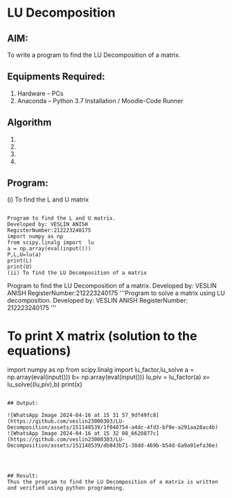 # LU Decomposition 

## AIM:
To write a program to find the LU Decomposition of a matrix.

## Equipments Required:
1. Hardware – PCs
2. Anaconda – Python 3.7 Installation / Moodle-Code Runner

## Algorithm
1. 
2. 
3. 
4. 

## Program:
(i) To find the L and U matrix
```

Program to find the L and U matrix.
Developed by: VESLIN ANISH
RegisterNumber:212223240175
import numpy as np
from scipy.linalg import  lu
a = np.array(eval(input()))
P,L,U=lu(a)
print(L)
print(U)
(ii) To find the LU Decomposition of a matrix
```

Program to find the LU Decomposition of a matrix.
Developed by: VESLIN ANISH
RegisterNumber:212223240175 
'''Program to solve a matrix using LU decomposition.
Developed by: VESLIN ANISH
RegisterNumber: 212223240175
'''

# To print X matrix (solution to the equations)
import numpy as np
from scipy.linalg import lu_factor,lu_solve
a = np.array(eval(input()))
b= np.array(eval(input()))
lu,piv = lu_factor(a)
x= lu_solve((lu,piv),b)
print(x)
```

## Output:

![WhatsApp Image 2024-04-16 at 15 31 57_9df49fc8](https://github.com/veslin23000303/LU-Decomposition/assets/151148539/1f048754-a4dc-4fd3-bf9e-a291aa28ac4b)
![WhatsApp Image 2024-04-16 at 15 32 08_6620877c](https://github.com/veslin23000303/LU-Decomposition/assets/151148539/db843b71-38dd-469b-b54d-6a9a91efa36e)




## Result:
Thus the program to find the LU Decomposition of a matrix is written and verified using python programming.

